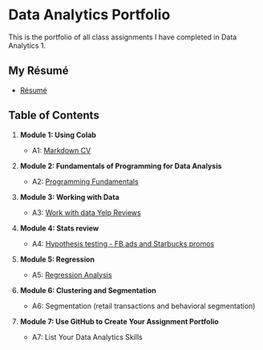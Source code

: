 # Data Analytics Portfolio
This is the portfolio of all class assignments I have completed in Data Analytics 1. 

## My Résumé
- [Résumé](https://colab.research.google.com/drive/1CCJQua-p4EPXXj8OKzqhSXcsVpiV_El_?usp=drive_link)

## Table of Contents
1. **Module 1: Using Colab**
   - A1: [Markdown CV](https://colab.research.google.com/drive/1aLo9hx5XNF9uSzdOiDwsbamX28vUw3rK?usp=sharing)
   
2. **Module 2: Fundamentals of Programming for Data Analysis**
   - A2: [Programming Fundamentals](https://colab.research.google.com/drive/17o2LCndmIJ1zAu9EOkZzyNMq9zFzlLzM?usp=sharing)
   
3. **Module 3: Working with Data**
   - A3: [Work with data Yelp Reviews](https://colab.research.google.com/drive/1dlHrSmfeGkK9ce_32Pwtgt8DobE8P_12?usp=sharing)
  
4. **Module 4: Stats review**
   - A4: [Hypothesis testing - FB ads and Starbucks promos](https://colab.research.google.com/drive/1N798r0_oCmCu5xLpZHCJtOt8l8bsNwbT?usp=sharing)

5. **Module 5: Regression**
   - A5: [Regression Analysis](https://colab.research.google.com/drive/1q8FbfR7AW3AOCTzbmY8pvF7XIoNysRHI?usp=sharing)

6. **Module 6: Clustering and Segmentation**
   - A6: Segmentation (retail transactions and behavioral segmentation)
   
7. **Module 7: Use GitHub to Create Your Assignment Portfolio**
    - A7: List Your Data Analytics Skills
